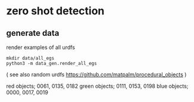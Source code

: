 # zero shot detection

## generate data

render examples of all urdfs

```
mkdir data/all_egs
python3 -m data_gen.render_all_egs
```

( see also random urdfs https://github.com/matpalm/procedural_objects )

red objects; 0061, 0135, 0182
green objects; 0111, 0153, 0198
blue objects; 0000, 0017, 0019
